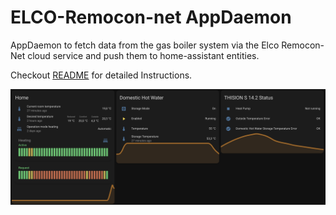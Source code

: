 # ELCO-Remocon-net AppDaemon

AppDaemon to fetch data from the gas boiler system via the Elco Remocon-Net cloud service and push them to home-assistant entities.

Checkout [README](https://github.com/nechry/elco-remocon-net-appdaemon/blob/main/README.md) for detailed Instructions.

![screens](assets/home-assistant-card.png)
